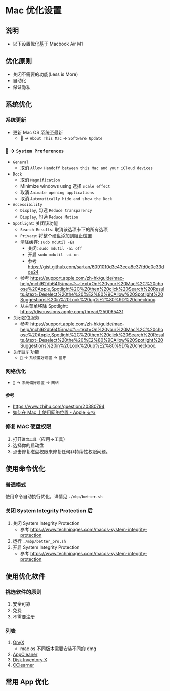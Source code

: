 # Mac 优化设置

## 说明

-   以下设置优化基于 Macbook Air M1

## 优化原则

-   关闭不需要的功能(Less is More)
-   自动化
-   保证隐私

## 系统优化

### 系统更新

-   更新 Mac OS 系统至最新
    -    -> `About This Mac` -> `Software Update`

###  -> `System Preferences`

-   `General`
    -   取消 `Allow Handoff between this Mac and your iCloud devices`
-   `Dock`
    -   取消 `Magnification`
    -   Minimize windows using 选择 `Scale effect`
    -   取消 `Animate opening applications`
    -   取消 `Automatically hide and show the Dock`
-   `Accessibility`
    -   `Display`, 勾选 `Reduce transparency`
    -   `Display`, 勾选 `Reduce Motion`
-   `Spotlight`: 关闭该功能
    -   `Search Results`: 取消该选项卡下的所有选项
    -   `Privacy`: 将整个硬盘添加到阻止位置
    -   清除缓存: `sudo mdutil -Ea`
        -   关闭: `sudo mdutil -ai off`
        -   开启 `sudo mdutil -ai on`
        -   参考 https://gist.github.com/sartan/6091010d3e43eea8e37fd0e0c33dde24
    -   参考 https://support.apple.com/zh-hk/guide/mac-help/mchl62db64f5/mac#:~:text=On%20your%20Mac%2C%20choose%20Apple,Spotlight%2C%20then%20click%20Search%20Results.&text=Deselect%20the%20%E2%80%9CAllow%20Spotlight%20Suggestions%20in%20Look%20up%E2%80%9D%20checkbox.
    -   从主菜单移除 Spotlight: https://discussions.apple.com/thread/250065431
-   关闭定位服务
    -   参考 https://support.apple.com/zh-hk/guide/mac-help/mchl62db64f5/mac#:~:text=On%20your%20Mac%2C%20choose%20Apple,Spotlight%2C%20then%20click%20Search%20Results.&text=Deselect%20the%20%E2%80%9CAllow%20Spotlight%20Suggestions%20in%20Look%20up%E2%80%9D%20checkbox.
-   关闭`蓝牙` 功能
    -   `` -> `系统偏好设置` -> `蓝牙`

### 网络优化

-   `` -> `系统偏好设置` -> `网络`

#### 参考

-   https://www.zhihu.com/question/20380794
-   [如何在 Mac 上使用网络位置 - Apple 支持](https://support.apple.com/zh-cn/HT202480)

### 修复 MAC 硬盘权限

1. 打开`磁盘工具`（应用->工具）
1. 选择你的启动盘
1. 点击修复磁盘权限来修复任何非持续性权限问题。

## 使用命令优化

### 普通模式

使用命令自动执行优化，详情见 `./mbp/better.sh`

### 关闭 System Integrity Protection 后

1. 关闭 System Integrity Protection
    - 参考 https://www.technipages.com/macos-system-integrity-protection
1. 运行 `./mbp/better_pro.sh`
1. 开启 System Integrity Protection
    - 参考 https://www.technipages.com/macos-system-integrity-protection

## 使用优化软件

### 挑选软件的原则

1. 安全可靠
1. 免费
1. 不需要注册

### 列表

1. [OnyX](https://www.titanium-software.fr/en/onyx.html)
    - mac os 不同版本需要安装不同的 dmg
1. [AppCleaner](http://freemacsoft.net/appcleaner/)
1. [Disk Inventory X](http://www.derlien.com/)
1. [CClearner](https://www.ccleaner.com/ccleaner-mac)

## 常用 App 优化
